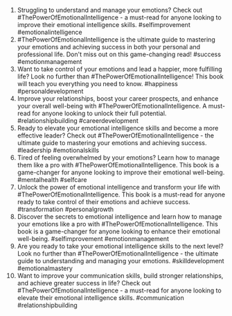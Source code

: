1. Struggling to understand and manage your emotions? Check out #ThePowerOfEmotionalIntelligence - a must-read for anyone looking to improve their emotional intelligence skills. #selfimprovement #emotionalintelligence
2. #ThePowerOfEmotionalIntelligence is the ultimate guide to mastering your emotions and achieving success in both your personal and professional life. Don't miss out on this game-changing read! #success #emotionmanagement
3. Want to take control of your emotions and lead a happier, more fulfilling life? Look no further than #ThePowerOfEmotionalIntelligence! This book will teach you everything you need to know. #happiness #personaldevelopment
4. Improve your relationships, boost your career prospects, and enhance your overall well-being with #ThePowerOfEmotionalIntelligence. A must-read for anyone looking to unlock their full potential. #relationshipbuilding #careerdevelopment
5. Ready to elevate your emotional intelligence skills and become a more effective leader? Check out #ThePowerOfEmotionalIntelligence - the ultimate guide to mastering your emotions and achieving success. #leadership #emotionalskills
6. Tired of feeling overwhelmed by your emotions? Learn how to manage them like a pro with #ThePowerOfEmotionalIntelligence. This book is a game-changer for anyone looking to improve their emotional well-being. #mentalhealth #selfcare
7. Unlock the power of emotional intelligence and transform your life with #ThePowerOfEmotionalIntelligence. This book is a must-read for anyone ready to take control of their emotions and achieve success. #transformation #personalgrowth
8. Discover the secrets to emotional intelligence and learn how to manage your emotions like a pro with #ThePowerOfEmotionalIntelligence. This book is a game-changer for anyone looking to enhance their emotional well-being. #selfimprovement #emotionmanagement
9. Are you ready to take your emotional intelligence skills to the next level? Look no further than #ThePowerOfEmotionalIntelligence - the ultimate guide to understanding and managing your emotions. #skilldevelopment #emotionalmastery
10. Want to improve your communication skills, build stronger relationships, and achieve greater success in life? Check out #ThePowerOfEmotionalIntelligence - a must-read for anyone looking to elevate their emotional intelligence skills. #communication #relationshipbuilding
